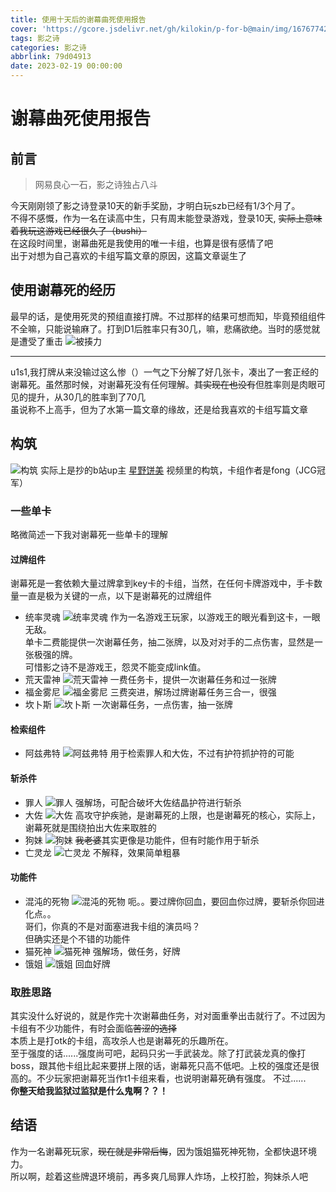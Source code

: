 ```yaml
---
title: 使用十天后的谢幕曲死使用报告
cover: 'https://gcore.jsdelivr.net/gh/kilokin/p-for-b@main/img/1676774264440.webp'
tags: 影之诗
categories: 影之诗
abbrlink: 79d04913
date: 2023-02-19 00:00:00
---
```


# 谢幕曲死使用报告
##  前言
> 网易良心一石，影之诗独占八斗 

今天刚刚领了影之诗登录10天的新手奖励，才明白玩szb已经有1/3个月了。  
不得不感慨，作为一名在读高中生，只有周末能登录游戏，登录10天,  ~~实际上意味着我玩这游戏已经很久了（bushi）~~  
在这段时间里，谢幕曲死是我使用的唯一卡组，也算是很有感情了吧  
出于对想为自己喜欢的卡组写篇文章的原因，这篇文章诞生了
## 使用谢幕死的经历
最早的话，是使用死灵的预组直接打牌。不过那样的结果可想而知，毕竟预组组件不全嘛，只能说输麻了。打到D1后胜率只有30几，嘛，悲痛欲绝。当时的感觉就是遭受了重击
![被揍力](https://gcore.jsdelivr.net/gh/kilokin/p-for-b@main/img/1676723473572.jpg)
***
u1s1,我打牌从来没输过这么惨（）一气之下分解了好几张卡，凑出了一套正经的谢幕死。虽然那时候，对谢幕死没有任何理解。~~其实现在也没有~~但胜率则是肉眼可见的提升，从30几的胜率到了70几  
虽说称不上高手，但为了水第一篇文章的缘故，还是给我喜欢的卡组写篇文章
## 构筑
![构筑](https://gcore.jsdelivr.net/gh/kilokin/p-for-b@main/img/1676724064879.jpg)
实际上是抄的b站up主 [星野饼美](https://b23.tv/oksWTTq) 视频里的构筑，卡组作者是fong（JCG冠军）  
### 一些单卡
略微简述一下我对谢幕死一些单卡的理解
#### 过牌组件
谢幕死是一套依赖大量过牌拿到key卡的卡组，当然，在任何卡牌游戏中，手卡数量一直是极为关键的一点，以下是谢幕死的过牌组件
- 统率灵魂
![统率灵魂](https://gcore.jsdelivr.net/gh/kilokin/p-for-b@main/img/1676738451973.jpg)
作为一名游戏王玩家，以游戏王的眼光看到这卡，一眼无敌。  
单卡二费能提供一次谢幕任务，抽二张牌，以及对对手的二点伤害，显然是一张极强的牌。  
可惜影之诗不是游戏王，怨灵不能变成link值。
- 荒天雷神
![荒天雷神](https://gcore.jsdelivr.net/gh/kilokin/p-for-b@main/img/1676738874464.jpg)
一费任务卡，提供一次谢幕任务和过一张牌
- 福金雾尼
![福金雾尼](https://gcore.jsdelivr.net/gh/kilokin/p-for-b@main/img/1676738996912.jpg)
三费突进，解场过牌谢幕任务三合一，很强
- 坎卜斯
![坎卜斯](https://gcore.jsdelivr.net/gh/kilokin/p-for-b@main/img/1676739331978.jpg)
一次谢幕任务，一点伤害，抽一张牌
#### 检索组件
- 阿兹弗特
![阿兹弗特](https://gcore.jsdelivr.net/gh/kilokin/p-for-b@main/img/1676739137774.jpg)
用于检索罪人和大佐，不过有护符抓护符的可能
#### 斩杀件
- 罪人
![罪人](https://gcore.jsdelivr.net/gh/kilokin/p-for-b@main/img/1676739519271.jpg)
强解场，可配合破坏大佐结晶护符进行斩杀
- 大佐
![大佐](https://gcore.jsdelivr.net/gh/kilokin/p-for-b@main/img/1676739640846.jpg)
高攻守护疾驰，是谢幕死的上限，也是谢幕死的核心，实际上，谢幕死就是围绕拍出大佐来取胜的
- 狗妹
![狗妹](https://gcore.jsdelivr.net/gh/kilokin/p-for-b@main/img/1676739782467.jpg)
 ~~我老婆~~其实更像是功能件，但有时能作用于斩杀
 - 亡灵龙
 ![亡灵龙](https://gcore.jsdelivr.net/gh/kilokin/p-for-b@main/img/1676740239653.jpg)
 不解释，效果简单粗暴
 #### 功能件
 - 混沌的死物
 ![混沌的死物](https://gcore.jsdelivr.net/gh/kilokin/p-for-b@main/img/1676772314532.jpg)
 呃。。要过牌你回血，要回血你过牌，要斩杀你回进化点。。  
 哥们，你真的不是对面塞进我卡组的演员吗？  
 但确实还是个不错的功能件
 - 猫死神
 ![猫死神](https://gcore.jsdelivr.net/gh/kilokin/p-for-b@main/img/1676772497140.jpg)
 强解场，做任务，好牌
 - 饿姐
 ![饿姐](https://gcore.jsdelivr.net/gh/kilokin/p-for-b@main/img/1676772617828.jpg)
 回血好牌
 ### 取胜思路
 其实没什么好说的，就是作完十次谢幕曲任务，对对面重拳出击就行了。不过因为卡组有不少功能件，有时会面临~~苦涩的选择~~  
 本质上是打otk的卡组，高攻杀人也是谢幕死的乐趣所在。  
 至于强度的话......强度尚可吧，起码只劣一手武装龙。除了打武装龙真的像打boss，跟其他卡组比起来要拼上限的话，谢幕死只高不低吧。上校的强度还是很高的。不少玩家把谢幕死当作t1卡组来看，也说明谢幕死确有强度。
 不过......  
 **你整天给我监狱过监狱是什么鬼啊？？！**
 ## 结语
 作为一名谢幕死玩家，~~现在就是非常后悔~~，因为饿姐猫死神死物，全都快退环境力。  
 所以啊，趁着这些牌退环境前，再多爽几局罪人炸场，上校打脸，狗妹杀人吧
